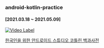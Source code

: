 ### android-kotlin-practice
#### [2021.03.18 ~ 2021.05.09] 

[![Video Label](http://img.youtube.com/vi/WlJszSmK_es/0.jpg)](https://youtu.be/59USvjy2toI)

[한국인을 위한 안드로이드 스튜디오 코틀린 백과사전](https://www.youtube.com/watch?v=WlJszSmK_es)


